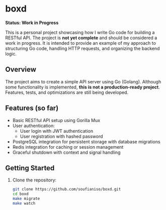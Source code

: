 # boxd

**Status: Work in Progress**

This is a personal project showcasing how I write Go code for building a RESTful API. The project is **not yet complete** and should be considered a work in progress. It is intended to provide an example of my approach to structuring Go code, handling HTTP requests, and organizing the backend logic.

## Overview

The project aims to create a simple API server using Go (Golang). Although some functionality is implemented, **this is not a production-ready project**. Features, tests, and optimizations are still being developed.

## Features (so far)
- Basic RESTful API setup using Gorilla Mux
- User authentication:
  - User login with JWT authentication
  - User registration with hashed password
- PostgreSQL integration for persistent storage with database migrations
- Redis integration for caching or session management
- Graceful shutdown with context and signal handling

## Getting Started

1. Clone the repository:
   ```bash
   git clone https://github.com/soufianiso/boxd.git
   cd boxd
   make migrate 
   make watch
